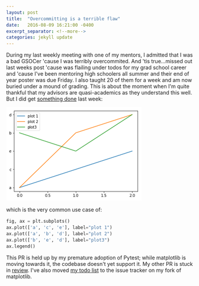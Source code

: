 ```yaml
---
layout: post
title:  "Overcommitting is a terrible flaw"
date:   2016-08-09 16:21:00 -0400
excerpt_separator: <!--more-->
categories: jekyll update
---
```

During my last weekly meeting with one of my mentors, I admitted that I was a bad GSOCer 'cause I was terribly overcommited. 
And 'tis true...missed out last weeks post 'cause was flailing under todos for my grad school career and 'cause I've been 
mentoring high schoolers all summer and their end of year poster was due Friday. I also taught 20 of them for a week and 
am now buried under a mound of grading. This is about the moment when I'm quite thankful that my advisors are quasi-academics as they understand this well. But I did get [something done](https://github.com/matplotlib/matplotlib/pull/6889) last week:

![img](/assets/figs/multiax.png)
<!--more-->

which is the very common use case of:

```python
fig, ax = plt.subplots()
ax.plot(['a', 'c', 'e'], label="plot 1")
ax.plot(['a', 'b', 'd'], label="plot 2")
ax.plot(['b', 'e', 'd'], label="plot3")
ax.legend()
```

This PR is held up by my premature adoption of Pytest; while matplotlib is moving towards it, the codebase doesn't
yet support it. My other PR is stuck in [review](https://github.com/matplotlib/matplotlib/pull/6889). I've also moved [my todo 
list](https://github.com/story645/matplotlib/issues) to the issue tracker on my fork of matplotlib. 
